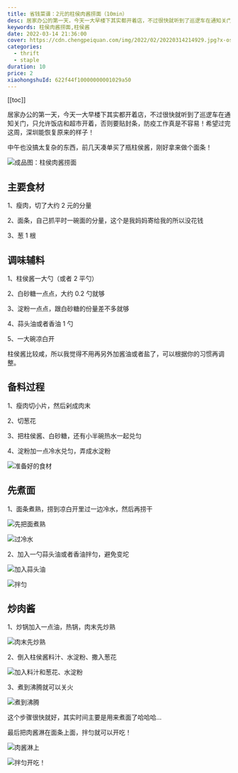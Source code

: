```yaml
---
title: 省钱菜谱：2元的柱侯肉酱捞面（10min）
desc: 居家办公的第一天，今天一大早楼下其实都开着店，不过很快就听到了巡逻车在通知关门，只允许饭店和超市开着，否则要贴封条，防疫工作真是不容易！希望过完这周，深圳能恢复原来的样子！中午也没搞太复杂的东西，前几天凑单买了瓶柱侯酱，刚好拿来做个面条！
keywords: 柱侯肉酱捞面,柱侯酱
date: 2022-03-14 21:36:00
cover: https://cdn.chengpeiquan.com/img/2022/02/20220314214929.jpg?x-oss-process=image/interlace,1
categories:
  - thrift
  - staple
duration: 10
price: 2
xiaohongshuId: 622f44f10000000001029a50
---
```


[[toc]]

居家办公的第一天，今天一大早楼下其实都开着店，不过很快就听到了巡逻车在通知关门，只允许饭店和超市开着，否则要贴封条，防疫工作真是不容易！希望过完这周，深圳能恢复原来的样子！

中午也没搞太复杂的东西，前几天凑单买了瓶柱侯酱，刚好拿来做个面条！

![成品图：柱侯肉酱捞面](https://cdn.chengpeiquan.com/img/2022/02/20220314214941.jpg?x-oss-process=image/interlace,1)

## 主要食材

1、瘦肉，切了大约 2 元的分量

2、面条，自己抓平时一碗面的分量，这个是我妈妈寄给我的所以没花钱

3、葱 1 根

## 调味辅料

1、柱侯酱一大勺（或者 2 平勺）

2、白砂糖一点点，大约 0.2 勺就够

3、淀粉一点点，跟白砂糖的份量差不多就够

4、蒜头油或者香油 1 勺

5、一大碗凉白开

柱侯酱比较咸，所以我觉得不用再另外加酱油或者盐了，可以根据你的习惯再调整。

## 备料过程

1、瘦肉切小片，然后剁成肉末

2、切葱花

3、把柱侯酱、白砂糖，还有小半碗热水一起兑匀

4、淀粉加一点冷水兑匀，弄成水淀粉

![准备好的食材](https://cdn.chengpeiquan.com/img/2022/02/20220314214946.jpg?x-oss-process=image/interlace,1)

## 先煮面

1、面条煮熟，捞到凉白开里过一边冷水，然后再捞干

![先把面煮熟](https://cdn.chengpeiquan.com/img/2022/02/20220314214942.jpg?x-oss-process=image/interlace,1)

![过冷水](https://cdn.chengpeiquan.com/img/2022/02/20220314214943.jpg?x-oss-process=image/interlace,1)

2、加入一勺蒜头油或者香油拌匀，避免变坨

![加入蒜头油](https://cdn.chengpeiquan.com/img/2022/02/20220314214944.jpg?x-oss-process=image/interlace,1)

![拌匀](https://cdn.chengpeiquan.com/img/2022/02/20220314214945.jpg?x-oss-process=image/interlace,1)

## 炒肉酱

1、炒锅加入一点油，热锅，肉末先炒熟

![肉末先炒熟](https://cdn.chengpeiquan.com/img/2022/02/20220314214951.jpg?x-oss-process=image/interlace,1)

2、倒入柱侯酱料汁、水淀粉、撒入葱花

![加入料汁和葱花、水淀粉](https://cdn.chengpeiquan.com/img/2022/02/20220314214947.jpg?x-oss-process=image/interlace,1)

3、煮到沸腾就可以关火

![煮到沸腾](https://cdn.chengpeiquan.com/img/2022/02/20220314214948.jpg?x-oss-process=image/interlace,1)

这个步骤很快就好，其实时间主要是用来煮面了哈哈哈…

最后把肉酱淋在面条上面，拌匀就可以开吃！

![肉酱淋上](https://cdn.chengpeiquan.com/img/2022/02/20220314214949.jpg?x-oss-process=image/interlace,1)

![拌匀开吃！](https://cdn.chengpeiquan.com/img/2022/02/20220314214950.jpg?x-oss-process=image/interlace,1)
